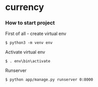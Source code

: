# currency

### How to start project

First of all - create virtual env

 `$ python3 -m venv env`

Activate virtual env

 `$ . env\bin\activate`
 
Runserver

 `$ python app/manage.py runserver 0:8000`

